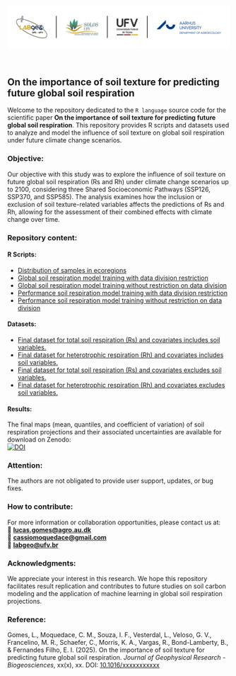<p align="center">
<img src="./img/soil_respiration_github.png" width="1200">
</p>

<p>&nbsp;</p>

## On the importance of soil texture for predicting future global soil respiration
Welcome to the repository dedicated to the `R language` source code for the scientific paper **On the importance of soil texture for predicting future global soil respiration**. This repository provides R scripts and datasets used to analyze and model the influence of soil texture on global soil respiration under future climate change scenarios.

### Objective:
Our objective with this study was to explore the influence of soil texture on future global soil respiration (Rs and Rh) under climate change scenarios up to 2100, considering three Shared Socioeconomic Pathways (SSP126, SSP370, and SSP585). The analysis examines how the inclusion or exclusion of soil texture-related variables affects the predictions of Rs and Rh, allowing for the assessment of their combined effects with climate change over time.

### Repository content:
#### R Scripts:
- [Distribution of samples in ecoregions](./pages/distribution_samples.md)<br>
- [Global soil respiration model training with data division restriction](./pages/global_model_ckfold.md)<br>
- [Global soil respiration model training without restriction on data division](./pages/global_model_skfold.md)<br>
- [Performance soil respiration model training with data division restriction](./pages/performance_model_ckfold.md)<br>
- [Performance soil respiration model training without restriction on data division](./pages/performance_model_skfold.md)<br>

#### Datasets:
- [Final dataset for total soil respiration (Rs) and covariates includes soil variables.](./datasets/finaldataset_rs_withsoil.csv)<br>
- [Final dataset for heterotrophic respiration (Rh) and covariates includes soil variables.](./datasets/finaldataset_rh_withsoil.csv)<br>
- [Final dataset for total soil respiration (Rs) and covariates excludes soil variables.](./datasets/finaldataset_rs_nosoil.csv)<br>
- [Final dataset for heterotrophic respiration (Rh) and covariates excludes soil variables.](./datasets/finaldataset_rh_nosoil.csv)<br>

#### Results:
The final maps (mean, quantiles, and coefficient of variation) of soil respiration projections and their associated uncertainties are available for download on Zenodo:<br>
[![DOI](https://zenodo.org/badge/DOI/10.5281/zenodo.xxxxxxxx.svg)](https://doi.org/10.5281/zenodo.xxxxxxxx)

### Attention:
The authors are not obligated to provide user support, updates, or bug fixes.

### How to contribute:
For more information or collaboration opportunities, please contact us at:  
📧 **lucas.gomes@agro.au.dk**  
📧 **cassiomoquedace@gmail.com**  
📧 **labgeo@ufv.br**

### Acknowledgments:
We appreciate your interest in this research. We hope this repository facilitates result replication and contributes to future studies on soil carbon modeling and the application of machine learning in global soil respiration projections.

### Reference:
Gomes, L., Moquedace, C. M., Souza, I. F., Vesterdal, L., Veloso, G. V., Francelino, M. R., Schaefer, C., Morris, K. A., Vargas, R., Bond-Lamberty, B., & Fernandes Filho, E. I. (2025). On the importance of soil texture for predicting future global soil respiration. *Journal of Geophysical Research - Biogeosciences*, xx(x), xx. DOI: [10.1016/xxxxxxxxxxx](https://doi.org/10.1016/xxxxxxxxxxx)
